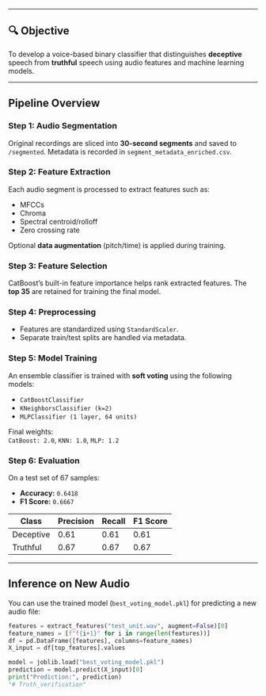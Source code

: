 
---

## 🔍 Objective

To develop a voice-based binary classifier that distinguishes **deceptive** speech from **truthful** speech using audio features and machine learning models.

---

##  Pipeline Overview

###  Step 1: Audio Segmentation
Original recordings are sliced into **30-second segments** and saved to `/segmented`. Metadata is recorded in `segment_metadata_enriched.csv`.

###  Step 2: Feature Extraction
Each audio segment is processed to extract features such as:
- MFCCs
- Chroma
- Spectral centroid/rolloff
- Zero crossing rate

Optional **data augmentation** (pitch/time) is applied during training.

###  Step 3: Feature Selection
CatBoost’s built-in feature importance helps rank extracted features. The **top 35** are retained for training the final model.

###  Step 4: Preprocessing
- Features are standardized using `StandardScaler`.
- Separate train/test splits are handled via metadata.

###  Step 5: Model Training
An ensemble classifier is trained with **soft voting** using the following models:
- `CatBoostClassifier`
- `KNeighborsClassifier (k=2)`
- `MLPClassifier (1 layer, 64 units)`

Final weights:  
`CatBoost: 2.0`, `KNN: 1.0`, `MLP: 1.2`

###  Step 6: Evaluation

On a test set of 67 samples:
- **Accuracy:** `0.6418`
- **F1 Score:** `0.6667`

| Class       | Precision | Recall | F1 Score |
|-------------|-----------|--------|----------|
| Deceptive   | 0.61      | 0.61   | 0.61     |
| Truthful    | 0.67      | 0.67   | 0.67     |

---

##  Inference on New Audio

You can use the trained model (`best_voting_model.pkl`) for predicting a new audio file:

```python
features = extract_features("test_unit.wav", augment=False)[0]
feature_names = [f"f{i+1}" for i in range(len(features))]
df = pd.DataFrame([features], columns=feature_names)
X_input = df[top_features].values

model = joblib.load("best_voting_model.pkl")
prediction = model.predict(X_input)[0]
print("Prediction:", prediction)
"# Truth_verification" 
